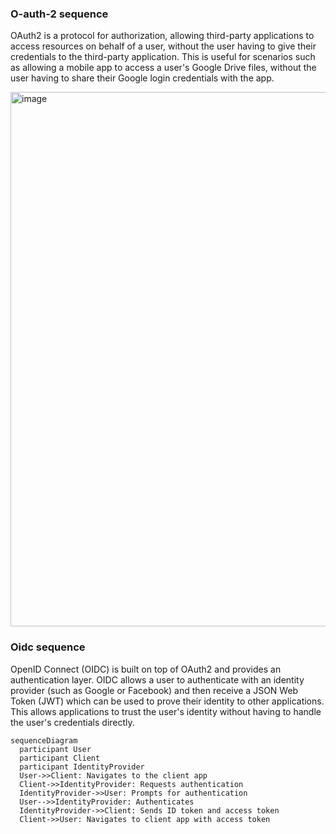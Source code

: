 
### O-auth-2 sequence
OAuth2 is a protocol for authorization, allowing third-party applications to access resources on behalf of a user, without the user having to give their credentials to the third-party application. This is useful for scenarios such as allowing a mobile app to access a user's Google Drive files, without the user having to share their Google login credentials with the app.

<img width="855" alt="image" src="https://github.com/weekoflearning/documentations/assets/12728754/a411fc10-877b-485c-b5a9-48fb8e33e284">


### Oidc sequence 
OpenID Connect (OIDC) is built on top of OAuth2 and provides an authentication layer. OIDC allows a user to authenticate with an identity provider (such as Google or Facebook) and then receive a JSON Web Token (JWT) which can be used to prove their identity to other applications. This allows applications to trust the user's identity without having to handle the user's credentials directly.
```mermaid
sequenceDiagram
  participant User
  participant Client
  participant IdentityProvider
  User->>Client: Navigates to the client app
  Client->>IdentityProvider: Requests authentication
  IdentityProvider->>User: Prompts for authentication
  User-->>IdentityProvider: Authenticates
  IdentityProvider->>Client: Sends ID token and access token
  Client->>User: Navigates to client app with access token
```
